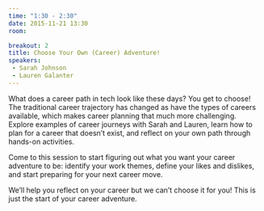 ```yaml
---
time: "1:30 - 2:30"
date: 2015-11-21 13:30
room: 

breakout: 2
title: Choose Your Own (Career) Adventure!
speakers:
 - Sarah Johnson
 - Lauren Galanter
---
```

What does a career path in tech look like these days? You get to choose! The traditional career trajectory has changed as have the types of careers available, which makes career planning that much more challenging. Explore examples of career journeys with Sarah and Lauren, learn how to plan for a career that doesn’t exist, and reflect on your own path through hands-on activities. 

Come to this session to start figuring out what you want your career adventure to be: identify your work themes, define your likes and dislikes, and start preparing for your next career move.

We’ll help you reflect on your career but we can’t choose it for you! This is just the start of your career adventure.